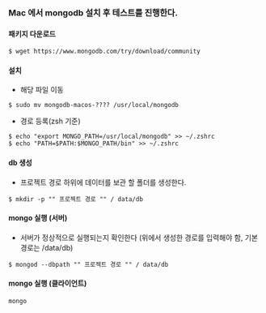 ### Mac 에서 mongodb 설치 후 테스트를 진행한다.

#### 패키지 다운로드
```
$ wget https://www.mongodb.com/try/download/community
```
#### 설치
 - 해당 파일 이동
```
$ sudo mv mongodb-macos-???? /usr/local/mongodb
```
 - 경로 등록(zsh 기준)
```
$ echo "export MONGO_PATH=/usr/local/mongodb" >> ~/.zshrc
$ echo "PATH=$PATH:$MONGO_PATH/bin" >> ~/.zshrc
```

#### db 생성
 - 프로젝트 경로 하위에 데이터를 보관 할 폴더를 생성한다.
```
$ mkdir -p "" 프로젝트 경로 "" / data/db
```
#### mongo 실행 (서버)
 - 서버가 정상적으로 실행되는지 확인한다 (위에서 생성한 경로를 입력해야 함, 기본경로는 /data/db)
```
$ mongod --dbpath "" 프로젝트 경로 "" / data/db
```
#### mongo 실행 (클라이언트)
```
mongo
```
